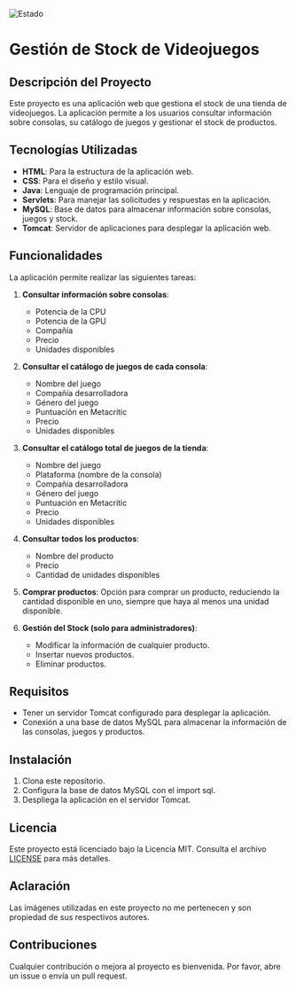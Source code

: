 ![Estado](https://img.shields.io/badge/Estado-Acabado-brightgreen?style=plastic)

# Gestión de Stock de Videojuegos

## Descripción del Proyecto

Este proyecto es una aplicación web que gestiona el stock de una tienda de videojuegos. La aplicación permite a los usuarios consultar información sobre consolas, su catálogo de juegos y gestionar el stock de productos.

## Tecnologías Utilizadas

- **HTML**: Para la estructura de la aplicación web.
- **CSS**: Para el diseño y estilo visual.
- **Java**: Lenguaje de programación principal.
- **Servlets**: Para manejar las solicitudes y respuestas en la aplicación.
- **MySQL**: Base de datos para almacenar información sobre consolas, juegos y stock.
- **Tomcat**: Servidor de aplicaciones para desplegar la aplicación web.

## Funcionalidades

La aplicación permite realizar las siguientes tareas:

1. **Consultar información sobre consolas**:
   - Potencia de la CPU
   - Potencia de la GPU
   - Compañía
   - Precio
   - Unidades disponibles

2. **Consultar el catálogo de juegos de cada consola**:
   - Nombre del juego
   - Compañía desarrolladora
   - Género del juego
   - Puntuación en Metacritic
   - Precio
   - Unidades disponibles

3. **Consultar el catálogo total de juegos de la tienda**:
   - Nombre del juego
   - Plataforma (nombre de la consola)
   - Compañía desarrolladora
   - Género del juego
   - Puntuación en Metacritic
   - Precio
   - Unidades disponibles

4. **Consultar todos los productos**:
   - Nombre del producto
   - Precio
   - Cantidad de unidades disponibles

5. **Comprar productos**: Opción para comprar un producto, reduciendo la cantidad disponible en uno, siempre que haya al menos una unidad disponible.

6. **Gestión del Stock (solo para administradores)**:
   - Modificar la información de cualquier producto.
   - Insertar nuevos productos.
   - Eliminar productos.

## Requisitos

- Tener un servidor Tomcat configurado para desplegar la aplicación.
- Conexión a una base de datos MySQL para almacenar la información de las consolas, juegos y productos.

## Instalación

1. Clona este repositorio.
2. Configura la base de datos MySQL con el import sql.
3. Despliega la aplicación en el servidor Tomcat.

## Licencia

Este proyecto está licenciado bajo la Licencia MIT. Consulta el archivo [LICENSE](LICENSE) para más detalles.

## Aclaración

Las imágenes utilizadas en este proyecto no me pertenecen y son propiedad de sus respectivos autores.

## Contribuciones

Cualquier contribución o mejora al proyecto es bienvenida. Por favor, abre un issue o envía un pull request.
